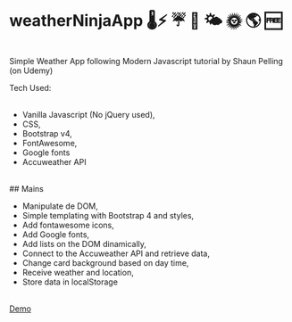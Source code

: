 # weatherNinjaApp 🌡⚡ ☔ 🌙 🌤 🌞 🌎 🆓

<br>
Simple Weather App following Modern Javascript tutorial by Shaun Pelling (on Udemy)

Tech Used:  
<br>
<ul>
  <li>Vanilla Javascript (No jQuery used),</li>
  <li>CSS,</li>
  <li>Bootstrap v4,</li>
  <li>FontAwesome,</li>
  <li>Google fonts</li>
  <li>Accuweather API</li>
</ul>
<br>
## Mains
<br>
<ul>
<li>Manipulate de DOM,</li>
<li>Simple templating with Bootstrap 4 and styles,</li>
<li>Add fontawesome icons,</li>
<li>Add Google fonts,</li>
<li>Add lists on the DOM dinamically,</li>
<li>Connect to the Accuweather API and retrieve data,</li>
<li>Change card background based on day time,</li>
<li>Receive weather and location,</li>
<li>Store data in localStorage</li>
</ul>
<br>
<a href="https://vluciano8.github.io/weatherNinjaApp/">Demo</a>

